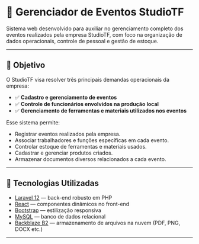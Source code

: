 # 📅 Gerenciador de Eventos StudioTF

Sistema web desenvolvido para auxiliar no gerenciamento completo dos eventos realizados pela empresa StudioTF, com foco na organização de dados operacionais, controle de pessoal e gestão de estoque.

---

## 📌 Objetivo

O StudioTF visa resolver três principais demandas operacionais da empresa:

- ✅ **Cadastro e gerenciamento de eventos**  
- ✅ **Controle de funcionários envolvidos na produção local**
- ✅ **Gerenciamento de ferramentas e materiais utilizados nos eventos**

Esse sistema permite:
- Registrar eventos realizados pela empresa.
- Associar trabalhadores e funções específicas em cada evento.
- Controlar estoque de ferramentas e materiais usados.
- Cadastrar e gerenciar produtos criados.
- Armazenar documentos diversos relacionados a cada evento.

---

## 🚀 Tecnologias Utilizadas

- [Laravel 12](https://laravel.com/) — back-end robusto em PHP  
- [React](https://reactjs.org/) — componentes dinâmicos no front-end  
- [Bootstrap](https://getbootstrap.com/) — estilização responsiva  
- [MySQL](https://www.mysql.com/) — banco de dados relacional  
- [Backblaze B2](https://www.backblaze.com/b2/cloud-storage.html) — armazenamento de arquivos na nuvem (PDF, PNG, DOCX etc.)

---
